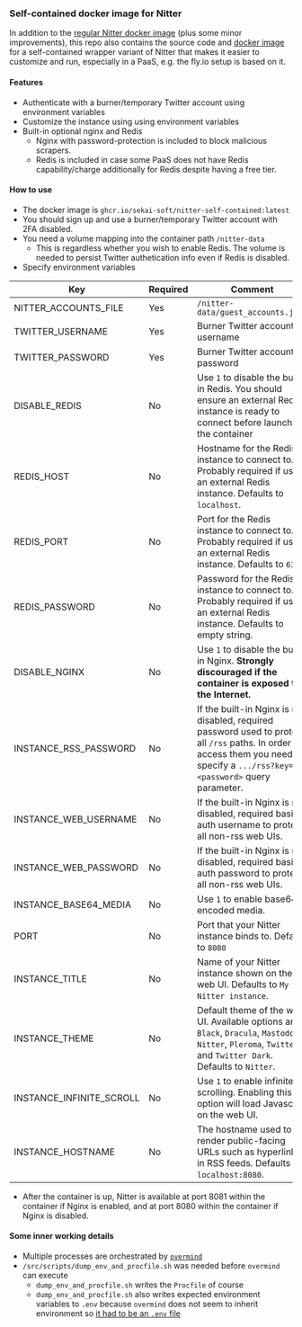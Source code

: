 ### Self-contained docker image for Nitter
In addition to the [regular Nitter docker image](https://github.com/sekai-soft/nitter/pkgs/container/nitter) (plus some minor improvements), this repo also contains the source code and [docker image](https://github.com/sekai-soft/nitter/pkgs/container/nitter-self-contained) for a self-contained wrapper variant of Nitter that makes it easier to customize and run, especially in a PaaS, e.g. the fly.io setup is based on it.

#### Features
* Authenticate with a burner/temporary Twitter account using environment variables
* Customize the instance using using environment variables
* Built-in optional nginx and Redis
    * Nginx with password-protection is included to block malicious scrapers.
    * Redis is included in case some PaaS does not have Redis capability/charge additionally for Redis despite having a free tier.

#### How to use
* The docker image is `ghcr.io/sekai-soft/nitter-self-contained:latest`
* You should sign up and use a burner/temporary Twitter account with 2FA disabled.
* You need a volume mapping into the container path `/nitter-data`
    * This is regardless whether you wish to enable Redis. The volume is needed to persist Twitter authetication info even if Redis is disabled.
* Specify environment variables

| Key                      | Required | Comment                                                                                                                                                                            |
| ------------------------ | -------- | ---------------------------------------------------------------------------------------------------------------------------------------------------------------------------------- |
| NITTER_ACCOUNTS_FILE     | Yes      | `/nitter-data/guest_accounts.json`                                                                                                                                                 |
| TWITTER_USERNAME         | Yes      | Burner Twitter account username                                                                                                                                                    |
| TWITTER_PASSWORD         | Yes      | Burner Twitter account password                                                                                                                                                    |
| DISABLE_REDIS            | No       | Use `1` to disable the built-in Redis. You should ensure an external Redis instance is ready to connect before launching the container                                             |
| REDIS_HOST               | No       | Hostname for the Redis instance to connect to. Probably required if using an external Redis instance. Defaults to `localhost`.                                                     |
| REDIS_PORT               | No       | Port for the Redis instance to connect to. Probably required if using an external Redis instance. Defaults to `6379`.                                                              |
| REDIS_PASSWORD           | No       | Password for the Redis instance to connect to. Probably required if using an external Redis instance. Defaults to empty string.                                                    |
| DISABLE_NGINX            | No       | Use `1` to disable the built-in Nginx. **Strongly discouraged if the container is exposed to the Internet.**                                                                       |
| INSTANCE_RSS_PASSWORD    | No       | If the built-in Nginx is not disabled, required password used to protect all `/rss` paths. In order to access them you need to specify a `.../rss?key=<password>` query parameter. |
| INSTANCE_WEB_USERNAME    | No       | If the built-in Nginx is not disabled, required basic auth username to protect all non-rss web UIs.                                                                                |
| INSTANCE_WEB_PASSWORD    | No       | If the built-in Nginx is not disabled, required basic auth password to protect all non-rss web UIs.                                                                                |
| INSTANCE_BASE64_MEDIA    | No       | Use `1` to enable base64-encoded media.                                                                                                                                            |
| PORT                     | No       | Port that your Nitter instance binds to. Default to `8080`                                                                                                                         |
| INSTANCE_TITLE           | No       | Name of your Nitter instance shown on the web UI. Defaults to `My Nitter instance`.                                                                                                |
| INSTANCE_THEME           | No       | Default theme of the web UI. Available options are `Black`, `Dracula`, `Mastodon`, `Nitter`, `Pleroma`, `Twitter` and `Twitter Dark`. Defaults to `Nitter`.                        |
| INSTANCE_INFINITE_SCROLL | No       | Use `1` to enable infinite scrolling. Enabling this option will load Javascript on the web UI.                                                                                     |
| INSTANCE_HOSTNAME        | No       | The hostname used to render public-facing URLs such as hyperlinks in RSS feeds. Defaults to `localhost:8080`.                                                                      |

* After the container is up, Nitter is available at port 8081 within the container if Nginx is enabled, and at port 8080 within the container if Nginx is disabled.

#### Some inner working details
* Multiple processes are orchestrated by [`overmind`](https://github.com/DarthSim/overmind)
* `/src/scripts/dump_env_and_procfile.sh` was needed before `overmind` can execute
    * `dump_env_and_procfile.sh` writes the `Procfile` of course
    * `dump_env_and_procfile.sh` also writes expected environment variables to `.env` because `overmind` does not seem to inherit environment so [it had to be an `.env` file](https://github.com/DarthSim/overmind?tab=readme-ov-file#overmind-environment)